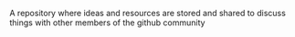 
A repository where ideas and resources are stored and shared to discuss things with other members of the github community
